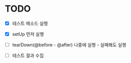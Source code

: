 # TODO

- [X] 테스트 메소드 실행
- [X] setUp 먼저 실행
- [ ] tearDown(@before - @after) 나중에 실행 - 실패해도 실행
- [ ] 테스트 결과 수집



